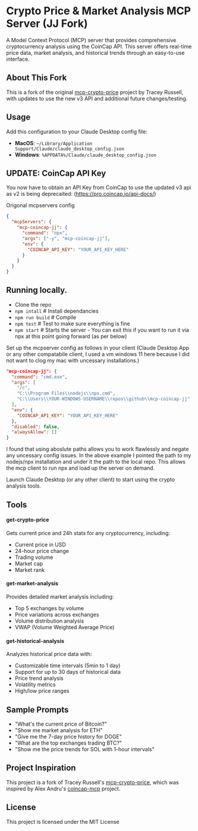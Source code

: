 # Crypto Price & Market Analysis MCP Server (JJ Fork)

A Model Context Protocol (MCP) server that provides comprehensive cryptocurrency analysis using the CoinCap API. This server offers real-time price data, market analysis, and historical trends through an easy-to-use interface.

## About This Fork

This is a fork of the original [mcp-crypto-price](https://github.com/truss44/mcp-crypto-price) project by Tracey Russell, with updates to use the new v3 API and additional future changes/testing.

## Usage

Add this configuration to your Claude Desktop config file:

- **MacOS**: `~/Library/Application Support/Claude/claude_desktop_config.json`
- **Windows**: `%APPDATA%/Claude/claude_desktop_config.json`

## UPDATE: CoinCap API Key

You now have to obtain an API Key from CoinCap to use the updated v3 api as v2 is being deprecaited:
(https://pro.coincap.io/api-docs/)


Origonal mcpservers config
```json
{
  "mcpServers": {
    "mcp-coincap-jj": {
      "command": "npx",
      "args": ["-y", "mcp-coincap-jj"],
      "env": {
        "COINCAP_API_KEY": "YOUR_API_KEY_HERE"
      }
    }
  }
}
```

## Running  locally.

- Clone the repo
- `npm intall` # Install dependancies
- `npm run build` # Compile
- `npm test` # Test to make sure everything is fine
- `npm start` # Starts the server - You can exit this if you want to run it via npx at this point going forward (as per below)

Set up the mcpserver config as follows in your client (Claude Desktop App or any other compatabile client, I used a vm windows 11 here because I did not want to clog my mac with uncessary installations.)

```json
"mcp-coincap-jj": {
  "command": "cmd.exe",
  "args": [
    "/c",
    "C:\\Program Files\\nodejs\\npx.cmd",
    "C:\\Users\\YOUR-WINDOWS-USERNAME\\repos\\github\\mcp-coincap-jj"
  ],
  "env": {
    "COINCAP_API_KEY": "YOUR_API_KEY_HERE"
  },
  "disabled": false,
  "alwaysAllow": []
}
```
I found that using aboslute paths allows you to work flawlessly and negate any uncessary config issues. In the above example I pointed the path to my nodejs/npx installation and under it the path to the local repo. This allows the mcp client to run npx and load up the server on demand.

Launch Claude Desktop (or any other client) to start using the crypto analysis tools.

## Tools

#### get-crypto-price

Gets current price and 24h stats for any cryptocurrency, including:
- Current price in USD
- 24-hour price change
- Trading volume
- Market cap
- Market rank

#### get-market-analysis

Provides detailed market analysis including:
- Top 5 exchanges by volume
- Price variations across exchanges
- Volume distribution analysis
- VWAP (Volume Weighted Average Price)

#### get-historical-analysis

Analyzes historical price data with:
- Customizable time intervals (5min to 1 day)
- Support for up to 30 days of historical data
- Price trend analysis
- Volatility metrics
- High/low price ranges

## Sample Prompts

- "What's the current price of Bitcoin?"
- "Show me market analysis for ETH"
- "Give me the 7-day price history for DOGE"
- "What are the top exchanges trading BTC?"
- "Show me the price trends for SOL with 1-hour intervals"

## Project Inspiration

This project is a fork of Tracey Russell's [mcp-crypto-price](https://github.com/truss44/mcp-crypto-price), which was inspired by Alex Andru's [coincap-mcp](https://github.com/QuantGeekDev/coincap-mcp) project.

## License

This project is licensed under the MIT License
